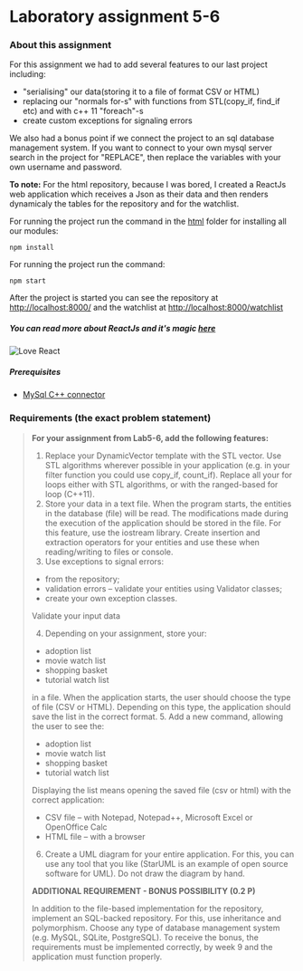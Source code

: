 # Laboratory assignment 5-6

### About this assignment

For this assignment we had to add several features to our last project including:
 * "serialising" our data(storing it to a file of format CSV or HTML)
 * replacing our "normals for-s" with functions from STL(copy_if, find_if etc) and  with c++ 11 "foreach"-s
 * create custom exceptions for signaling errors
 
We also had a bonus point if we connect the project to an sql database management system. 
If you want to connect to your own mysql server search in the project for "REPLACE", then replace the variables with 
your own username and password.

 **To note:** For the html repository, because I was bored, I created a ReactJs web application which receives
 a Json as their data and then renders dynamicaly the tables for the repository and for the watchlist.
 
 For running the project run the command in the [html](./Lab4/Lab3-bun/html) folder for installing all our modules:
 
    npm install
    
 For running the project run the command:
 
    npm start
 
 After the project is started you can see the repository at [http://localhost:8000/](http://localhost:8000/watchlist)
 and the watchlist at [http://localhost:8000/watchlist](http://localhost:8000/watchlist)
 
##### **You can read more about ReactJs and it's magic [here](https://reactjs.org/)**
![Love React](https://www.techsophy.com/wp-content/uploads/2018/03/6-Reasons-why-we-love-ReactJS.png)

##### Prerequisites
 * [MySql C++ connector](https://dev.mysql.com/downloads/connector/cpp/8.0.html)
 
### Requirements (the exact problem statement)


> **For your assignment from Lab5-6, add the following features:**
> 1. Replace your DynamicVector template with the STL vector. Use STL algorithms wherever possible
in your application (e.g. in your filter function you could use copy_if, count_if). Replace all your
for loops either with STL algorithms, or with the ranged-based for loop (C++11).
> 2. Store your data in a text file. When the program starts, the entities in the database (file) will be
read. The modifications made during the execution of the application should be stored in the file.
For this feature, use the iostream library. Create insertion and extraction operators for your
entities and use these when reading/writing to files or console.
> 3. Use exceptions to signal errors:
>   - from the repository;
>   - validation errors – validate your entities using Validator classes;
>   - create your own exception classes.
>
>  Validate your input data
>
> 4.  Depending on your assignment, store your:
>    - adoption list
>    - movie watch list
>    - shopping basket
>    - tutorial watch list
>
>  in a file. When the application starts, the user should choose the type of file (CSV or HTML).
Depending on this type, the application should save the list in the correct format.
> 5. Add a new command, allowing the user to see the:
>   - adoption list
>   - movie watch list
>   - shopping basket
>   - tutorial watch list
>
> Displaying the list means opening the saved file (csv or html) with the correct application:
>   - CSV file – with Notepad, Notepad++, Microsoft Excel or OpenOffice Calc
>   - HTML file – with a browser
> 6. Create a UML diagram for your entire application. For this, you can use any tool that you like
(StarUML is an example of open source software for UML). Do not draw the diagram by hand.
>
>  **ADDITIONAL REQUIREMENT - BONUS POSSIBILITY (0.2 P)**
>
>  In addition to the file-based implementation for the repository, implement an SQL-backed repository. For
this, use inheritance and polymorphism. Choose any type of database management system (e.g. MySQL,
SQLite, PostgreSQL). To receive the bonus, the requirements must be implemented correctly, by week 9
and the application must function properly.

